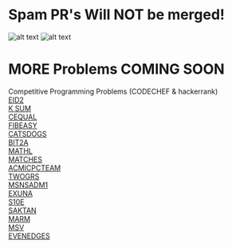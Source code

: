 # Spam PR's Will NOT be merged!
![alt text](https://hacktoberfest.digitalocean.com/_nuxt/img/logo-hacktoberfest-full.f42e3b1.svg)
![alt text](https://github.com/shashank077/Problems/blob/master/a12b438012c5b6d241997ecabf1847cc.png)
# MORE Problems COMING SOON
Competitive Programming Problems (CODECHEF &amp; hackerrank)\
[EID2](https://www.codechef.com/problems/EID2)\
[K SUM](https://www.codechef.com/ALCM2019/problems/ALC002)\
[CEQUAL](https://www.codechef.com/problems/CEQUAL)\
[FIBEASY](https://www.codechef.com/SEPT19B/problems/FIBEASY)\
[CATSDOGS](https://www.codechef.com/problems/CATSDOGS)\
[BIT2A](https://www.codechef.com/BIT22019/problems/BIT2A)\
[MATHL](https://www.codechef.com/BIT22019/problems/MATHL)\
[MATCHES](https://www.codechef.com/COOK110B/problems/MATCHES)\
[ACMICPCTEAM]()\
[TWOGRS](https://www.codechef.com/COOK110B/problems/TWOGRS)\
[MSNSADM1](https://www.codechef.com/AUG19B/problems/MSNSADM1)\
[EXUNA](https://www.codechef.com/problems/EXUNA)\
[S10E](https://www.codechef.com)\
[SAKTAN](https://www.codechef.com)\
[MARM](https://www.codechef.com)\
[MSV](https://www.codechef.com)\
[EVENEDGES](https://www.codechef.com)



